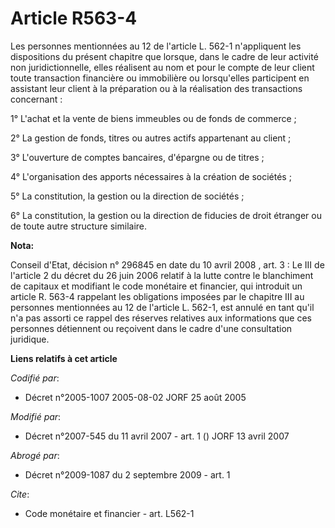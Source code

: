 # Article R563-4

Les personnes mentionnées au 12 de l'article L. 562-1 n'appliquent les dispositions du présent chapitre que lorsque, dans le
cadre de leur activité non juridictionnelle, elles réalisent au nom et pour le compte de leur client toute transaction
financière ou immobilière ou lorsqu'elles participent en assistant leur client à la préparation ou à la réalisation des
transactions concernant :

1° L'achat et la vente de biens immeubles ou de fonds de commerce ;

2° La gestion de fonds, titres ou autres actifs appartenant au client ;

3° L'ouverture de comptes bancaires, d'épargne ou de titres ;

4° L'organisation des apports nécessaires à la création de sociétés ;

5° La constitution, la gestion ou la direction de sociétés ;

6° La constitution, la gestion ou la direction de fiducies de droit étranger ou de toute autre structure similaire.

**Nota:**

Conseil d'Etat, décision n° 296845 en date du 10 avril 2008 , art. 3 : Le III de l'article 2 du décret du 26 juin 2006
relatif à la lutte contre le blanchiment de capitaux et modifiant le code monétaire et financier, qui introduit un article R.
563-4 rappelant les obligations imposées par le chapitre III au personnes mentionnées au 12 de l'article L. 562-1, est annulé
en tant qu'il n'a pas assorti ce rappel des réserves relatives aux informations que ces personnes détiennent ou reçoivent
dans le cadre d'une consultation juridique.

**Liens relatifs à cet article**

_Codifié par_:

  - Décret n°2005-1007 2005-08-02 JORF 25 août 2005

_Modifié par_:

  - Décret n°2007-545 du 11 avril 2007 - art. 1 () JORF 13 avril 2007

_Abrogé par_:

  - Décret n°2009-1087 du 2 septembre 2009 - art. 1

_Cite_:

  - Code monétaire et financier - art. L562-1
